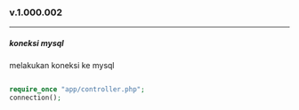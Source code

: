 ### v.1.000.002
-----

##### koneksi mysql
melakukan koneksi ke mysql

```php

require_once "app/controller.php";
connection();

```